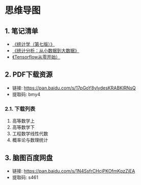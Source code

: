 # 思维导图


## 1. 笔记清单

* [《统计学（第七版）》](math/statistics.mmap)
* [《统计分析：从小数据到大数据》](math/spss.mmap)
* [《Tensorflow从零开始）](ai/tensorflow.mmap)

## 2. PDF下载资源

* 链接: <https://pan.baidu.com/s/17pGoY8ylydesKRABKlRNsQ>
* 提取码: bmy4

### 2.1. 下载列表

1. 高等数学上
2. 高等数学下
3. 工程数学线性代数
4. 概率论与数理统计

## 3. 脑图百度网盘

* 链接: <https://pan.baidu.com/s/1N4SsfrCHcjPKOfmKpzZjEA>
* 提取码: s461

